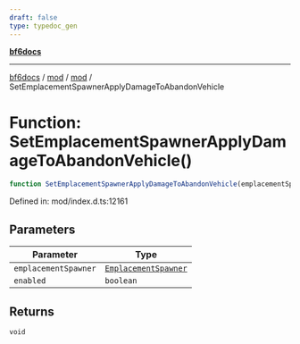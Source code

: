 ```yaml
---
draft: false
type: typedoc_gen
---
```


[**bf6docs**](../../../_index.md)

***

[bf6docs](../../../_index.md) / [mod](../../_index.md) / [mod](../_index.md) / SetEmplacementSpawnerApplyDamageToAbandonVehicle

# Function: SetEmplacementSpawnerApplyDamageToAbandonVehicle()

```ts
function SetEmplacementSpawnerApplyDamageToAbandonVehicle(emplacementSpawner, enabled): void;
```

Defined in: mod/index.d.ts:12161

## Parameters

| Parameter | Type |
| ------ | ------ |
| `emplacementSpawner` | [`EmplacementSpawner`](../EmplacementSpawner/_index.md) |
| `enabled` | `boolean` |

## Returns

`void`

